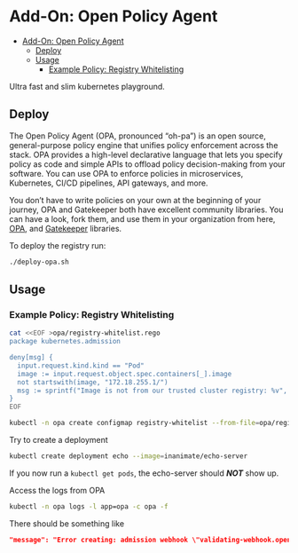 # Add-On: Open Policy Agent

- [Add-On: Open Policy Agent](#add-on-open-policy-agent)
  - [Deploy](#deploy)
  - [Usage](#usage)
    - [Example Policy: Registry Whitelisting](#example-policy-registry-whitelisting)

Ultra fast and slim kubernetes playground.

## Deploy

The Open Policy Agent (OPA, pronounced “oh-pa”) is an open source, general-purpose policy engine that unifies policy enforcement across the stack. OPA provides a high-level declarative language that lets you specify policy as code and simple APIs to offload policy decision-making from your software. You can use OPA to enforce policies in microservices, Kubernetes, CI/CD pipelines, API gateways, and more.

You don’t have to write policies on your own at the beginning of your journey, OPA and Gatekeeper both have excellent community libraries. You can have a look, fork them, and use them in your organization from here, [OPA](https://github.com/open-policy-agent/library), and [Gatekeeper](https://github.com/open-policy-agent/gatekeeper-library) libraries.

To deploy the registry run:

```sh
./deploy-opa.sh
```

## Usage

### Example Policy: Registry Whitelisting

```sh
cat <<EOF >opa/registry-whitelist.rego
package kubernetes.admission

deny[msg] {
  input.request.kind.kind == "Pod"
  image := input.request.object.spec.containers[_].image
  not startswith(image, "172.18.255.1/")
  msg := sprintf("Image is not from our trusted cluster registry: %v", [image])
}
EOF

kubectl -n opa create configmap registry-whitelist --from-file=opa/registry-whitelist.rego
```

Try to create a deployment

```sh
kubectl create deployment echo --image=inanimate/echo-server
```

If you now run a `kubectl get pods`, the echo-server should ***NOT*** show up.

Access the logs from OPA

```sh
kubectl -n opa logs -l app=opa -c opa -f
```

There should be something like

```json
"message": "Error creating: admission webhook \"validating-webhook.openpolicyagent.org\" denied the request: Image is not from our trusted cluster registry: inanimate/echo-server",
```
